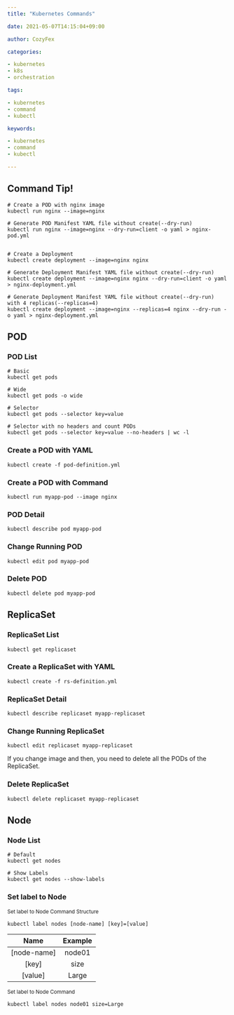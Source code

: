```yaml
---
title: "Kubernetes Commands"

date: 2021-05-07T14:15:04+09:00

author: CozyFex

categories:

- kubernetes
- k8s
- orchestration

tags:

- kubernetes
- command
- kubectl

keywords:

- kubernetes
- command
- kubectl

---
```


## Command Tip!

```shell
# Create a POD with nginx image
kubectl run nginx --image=nginx

# Generate POD Manifest YAML file without create(--dry-run)
kubectl run nginx --image=nginx --dry-run=client -o yaml > nginx-pod.yml


# Create a Deployment
kubectl create deployment --image=nginx nginx

# Generate Deployment Manifest YAML file without create(--dry-run)
kubectl create deployment --image=nginx nginx --dry-run=client -o yaml > nginx-deployment.yml

# Generate Deployment Manifest YAML file without create(--dry-run) with 4 replicas(--replicas=4)
kubectl create deployment --image=nginx --replicas=4 nginx --dry-run -o yaml > nginx-deployment.yml
```

## POD

### POD List

```shell
# Basic
kubectl get pods

# Wide
kubectl get pods -o wide

# Selector
kubectl get pods --selector key=value

# Selector with no headers and count PODs
kubectl get pods --selector key=value --no-headers | wc -l
```

### Create a POD with YAML

```shell
kubectl create -f pod-definition.yml
```

### Create a POD with Command

```shell
kubectl run myapp-pod --image nginx
```

### POD Detail

```shell
kubectl describe pod myapp-pod
```

### Change Running POD

```shell
kubectl edit pod myapp-pod
```

### Delete POD

```shell
kubectl delete pod myapp-pod
```

## ReplicaSet

### ReplicaSet List

```shell
kubectl get replicaset
```

### Create a ReplicaSet with YAML

```shell
kubectl create -f rs-definition.yml
```

### ReplicaSet Detail

```shell
kubectl describe replicaset myapp-replicaset
```

### Change Running ReplicaSet

```shell
kubectl edit replicaset myapp-replicaset
```

If you change image and then, you need to delete all the PODs of the ReplicaSet.

### Delete ReplicaSet

```shell
kubectl delete replicaset myapp-replicaset
```

## Node

### Node List

```shell
# Default
kubectl get nodes

# Show Labels
kubectl get nodes --show-labels
```

### Set label to Node

<sub>Set label to Node Command Structure</sub>

```shell
kubectl label nodes [node-name] [key]=[value]
```

| Name | Example |  
|:-:|:-:|  
| [node-name] | node01 |  
| [key] | size |  
| [value] | Large |

<sub>Set label to Node Command</sub>

```shell
kubectl label nodes node01 size=Large
```




